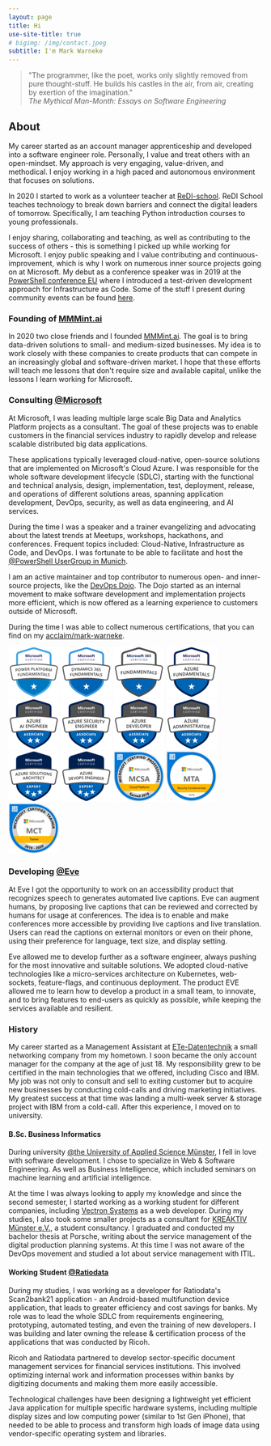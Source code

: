 ```yaml
---
layout: page
title: Hi
use-site-title: true
# bigimg: /img/contact.jpeg
subtitle: I'm Mark Warneke
---
```



> "The programmer, like the poet, works only slightly removed from pure thought-stuff. He builds his castles in the air, from air, creating by exertion of the imagination."  <br />
> _The Mythical Man-Month: Essays on Software Engineering_

## About

My career started as an account manager apprenticeship and developed into a software engineer role. Personally, I value and treat others with an open-mindset. My approach is very engaging, value-driven, and methodical. I enjoy working in a high paced and autonomous environment that focuses on solutions.  

In 2020 I started to work as a volunteer teacher at [ReDI-school](https://www.redi-school.org/). ReDI School teaches technology to break down barriers and connect the digital leaders of tomorrow. Specifically, I am teaching Python introduction courses to young professionals. 

I enjoy sharing, collaborating and teaching, as well as contributing to the success of others - this is something I picked up while working for Microsoft. I enjoy public speaking and I value contributing and continuous-improvement, which is why I work on numerous inner source projects going on at Microsoft. My debut as a conference speaker was in 2019 at the [PowerShell conference EU](https://www.youtube.com/watch?v=k33Nini-Dc8&list=PLAFABUrB0mNkbAhsdifsPK5XyBHnj_NSD&index=2&t=16s) where I introduced a test-driven development approach for Infrastructure as Code. Some of the stuff I present during community events can be found [here](/talks.html). 


### Founding of [MMMint.ai](https://mmmint.ai)
In 2020 two close friends and I founded [MMMint.ai](https://mmmint.ai). The goal is to bring data-driven solutions to small- and medium-sized businesses. My idea is to work closely with these companies to create products that can compete in an increasingly global and software-driven market. I hope that these efforts will teach me lessons that don't require size and available capital, unlike the lessons I learn working for Microsoft.

### Consulting [@Microsoft](https://microsoft.com)

At Microsoft, I was leading multiple large scale Big Data and Analytics Platform projects as a consultant. The goal of these projects was to enable customers in the financial services industry to rapidly develop and release scalable distributed big data applications.

These applications typically leveraged cloud-native, open-source solutions that are implemented on Microsoft's Cloud Azure. I was responsible for the whole software development lifecycle (SDLC), starting with the functional and technical analysis, design, implementation, test, deployment, release, and operations of different solutions areas, spanning application development, DevOps, security, as well as data engineering, and AI services.

During the time I was a speaker and a trainer evangelizing and advocating about the latest trends at Meetups, workshops, hackathons, and conferences. Frequent topics included: Cloud-Native, Infrastructure as Code, and DevOps. I was fortunate to be able to facilitate and host the [@PowerShell UserGroup in Munich](https://github.com/GPSUG).

I am an active maintainer and top contributor to numerous open- and inner-source projects, like the [DevOps Dojo](https://docs.microsoft.com/en-us/learn/paths/devops-dojo-white-belt-foundation/). The Dojo started as an internal movement to make software development and implementation projects more efficient, which is now offered as a learning experience to customers outside of Microsoft.

During the time I was able to collect numerous certifications, that you can find on my [acclaim/mark-warneke](https://www.youracclaim.com/users/mark-warneke/badges).

![Microsoft Certified: Power Platform Fundamentals](/img/cert/power-platform-fundamentals-600x600.png)
![Microsoft Certified: Dynamics 365 Fundamentals](/img/cert/dynamics365-fundamentals-600x600.png)
![Microsoft Certified: Microsoft 365 Fundamentals](/img/cert/microsoft365-fundamentals-600x600.png)
![Microsoft Certified: Azure Fundamentals](/img/cert/azure-fundamentals-600x600.png)
![Microsoft Certified: Azure AI Engineer Associate](/img/cert/azure-ai-engineer-600x600.png)
![Microsoft Certified: Azure Security Engineer Associate](/img/cert/azure-security-engineer-associate600x600.png)
![Microsoft Certified: Azure Developer Associate](/img/cert/azure-developer-associate-600x600.png)
![Microsoft Certified: Azure Administrator Associate](/img/cert/azure-administrator-associate.png)
![Microsoft Certified: Azure Solutions Architect Expert](/img/cert/azure-solutions-architect-expert-600x600.png)
![Microsoft Certified: Azure DevOps Engineer Expert](/img/cert/azure-devops-engineer-expert-600x600.png)
![MCSA: Cloud Platform](/img/cert/MCSA-Cloud-Platform-2018.png)
![MTA: Security Fundamentals](/img/cert/MTA-Security-Fundamentals-2018.png)
![Microsoft Certified Trainer](/img/cert/Microsoft-Certified-Trainer-2019-2020.png)

### Developing [@Eve](https://starteve.ai)

At Eve I got the opportunity to work on an accessibility product that recognizes speech to generates automated live captions. Eve can augment humans, by proposing live captions that can be reviewed and corrected by humans for usage at conferences. The idea is to enable and make conferences more accessible by providing live captions and live translation. Users can read the captions on external monitors or even on their phone, using their preference for language, text size, and display setting.

Eve allowed me to develop further as a software engineer, always pushing for the most innovative and suitable solutions. We adopted cloud-native technologies like a micro-services architecture on Kubernetes, web-sockets, feature-flags, and continuous deployment. The product EVE allowed me to learn how to develop a product in a small team, to innovate, and to bring features to end-users as quickly as possible, while keeping the services available and resilient. 

### History

My career started as a Management Assistant at [ETe-Datentechnik](http://www.ete-datentechnik.com/) a small networking company from my hometown. I soon became the only account manager for the company at the age of just 18. My responsibility grew to be certified in the main technologies that we offered, including Cisco and IBM. My job was not only to consult and sell to exiting customer but to acquire new businesses by conducting cold-calls and driving marketing initiatives. My greatest success at that time was landing a multi-week server & storage project with IBM from a cold-call. After this experience, I moved on to university.

#### B.Sc. Business Informatics

During university [@the University of Applied Science Münster](https://en.fh-muenster.de), I fell in love with software development. I chose to specialize in Web & Software Engineering. As well as Business Intelligence, which included seminars on machine learning and artificial intelligence. 

At the time I was always looking to apply my knowledge and since the second semester, I started working as a working student for different companies, including [Vectron Systems](https://www.vectron-systems.com/) as a web developer. During my studies, I also took some smaller projects as a consultant for [KREAKTIV Münster e.V.](https://kreaktiv-muenster.de/), a student consultancy. I graduated and conducted my bachelor thesis at Porsche, writing about the service management of the digital production planning systems. At this time I was not aware of the DevOps movement and studied a lot about service management with ITIL.

#### Working Student [@Ratiodata](https://www.ratiodata.de/)

During my studies, I was working as a developer for Ratiodata's Scan2bank21 application - an Android-based multifunction device application, that leads to greater efficiency and cost savings for banks. My role was to lead the whole SDLC from requirements engineering, prototyping, automated testing, and even the training of new developers. I was building and later owning the release & certification process of the applications that was conducted by Ricoh.

Ricoh and Ratiodata partnered to develop sector-specific document management services for financial services institutions. This involved optimizing internal work and information processes within banks by digitizing documents and making them more easily accessible.

Technological challenges have been designing a lightweight yet efficient Java application for multiple specific hardware systems, including multiple display sizes and low computing power (similar to 1st Gen iPhone), that needed to be able to process and transform high loads of image data using vendor-specific operating system and libraries.